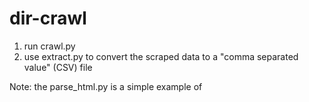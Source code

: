 # dir-crawl

1) run crawl.py
2) use extract.py to convert the scraped data to a "comma separated value" (CSV) file

Note: the parse_html.py is a simple example of 
